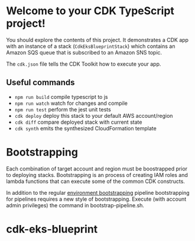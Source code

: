 # Welcome to your CDK TypeScript project!

You should explore the contents of this project. It demonstrates a CDK app with an instance of a stack (`CdkEksBlueprintStack`)
which contains an Amazon SQS queue that is subscribed to an Amazon SNS topic.

The `cdk.json` file tells the CDK Toolkit how to execute your app.

## Useful commands

 * `npm run build`   compile typescript to js
 * `npm run watch`   watch for changes and compile
 * `npm run test`    perform the jest unit tests
 * `cdk deploy`      deploy this stack to your default AWS account/region
 * `cdk diff`        compare deployed stack with current state
 * `cdk synth`       emits the synthesized CloudFormation template
# Bootstrapping
Each combination of target account and region must be boostrapped prior to deploying stacks.
Bootstrapping is an process of creating IAM roles and lambda functions that can execute some of the common CDK constructs.

In addition to the regular [environment bootstrapping](https://docs.aws.amazon.com/cdk/latest/guide/bootstrapping.html) pipeline bootstrapping for pipelines requires a new style of bootstrapping. Execute (with account admin privileges) the command in bootstrap-pipeline.sh.  


# cdk-eks-blueprint



